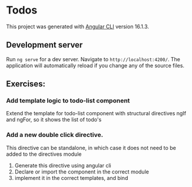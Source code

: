 # Todos

This project was generated with [Angular CLI](https://github.com/angular/angular-cli) version 16.1.3.

## Development server

Run `ng serve` for a dev server. Navigate to `http://localhost:4200/`. The application will automatically reload if you change any of the source files.
## Exercises: 

### Add template logic to todo-list component
Extend the template for todo-list component with structural directives ngIf and ngFor, so it shows the list of todo's

### Add a new double click directive. 
This directive can be standalone, in which case it does not need to be added to the directives module 

1. Generate this directive using angular cli
2. Declare or import the component in the correct module
3. implement it in the correct templates, and bind

